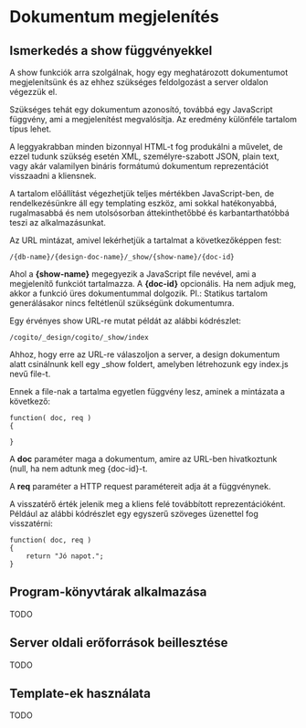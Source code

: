 Dokumentum megjelenítés
=======================

## Ismerkedés a show függvényekkel

A show funkciók arra szolgálnak, hogy egy meghatározott dokumentumot megjelenítsünk
és az ehhez szükséges feldolgozást a server oldalon végezzük el.

Szükséges tehát egy dokumentum azonosító, továbbá egy JavaScript függvény, ami
a megjelenítést megvalósítja. Az eredmény különféle tartalom típus lehet.

A leggyakrabban minden bizonnyal HTML-t fog produkálni a művelet, de ezzel tudunk
szükség esetén XML, személyre-szabott JSON, plain text, vagy akár valamilyen
bináris formátumú dokumentum reprezentációt visszaadni a kliensnek.

A tartalom előállítást végezhetjük teljes mértékben JavaScript-ben, de
rendelkezésünkre áll egy templating eszköz, ami sokkal hatékonyabbá, rugalmasabbá
és nem utolsósorban áttekinthetőbbé és karbantarthatóbbá teszi az alkalmazásunkat.

Az URL mintázat, amivel lekérhetjük a tartalmat a következőképpen fest:

    /{db-name}/{design-doc-name}/_show/{show-name}/{doc-id}

Ahol a __{show-name}__ megegyezik a JavaScript file nevével, ami a megjelenítő funkciót
tartalmazza. A __{doc-id}__ opcionális. Ha nem adjuk meg, akkor a funkció üres dokumentummal
dolgozik. Pl.: Statikus tartalom generálásakor nincs feltétlenül szükségünk dokumentumra.

Egy érvényes show URL-re mutat példát az alábbi kódrészlet:

    /cogito/_design/cogito/_show/index

Ahhoz, hogy erre az URL-re válaszoljon a server, a design dokumentum alatt
csinálnunk kell egy \_show foldert, amelyben létrehozunk egy index.js nevű file-t.

Ennek a file-nak a tartalma egyetlen függvény lesz, aminek a mintázata a következő:

    function( doc, req )
    {

    }

A __doc__ paraméter maga a dokumentum, amire az URL-ben hivatkoztunk (null, ha
nem adtunk meg {doc-id}-t.

A __req__ paraméter a HTTP request paramétereit adja át a függvénynek.

A visszatérő érték jelenik meg a kliens felé továbbított reprezentációként.
Például az alábbi kódrészlet egy egyszerű szöveges üzenettel fog visszatérni:

    function( doc, req )
    {
        return "Jó napot.";
    }

## Program-könyvtárak alkalmazása

TODO


## Server oldali erőforrások beillesztése

TODO

## Template-ek használata

TODO


